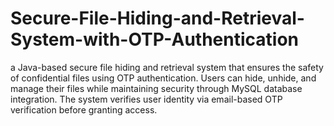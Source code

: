 # Secure-File-Hiding-and-Retrieval-System-with-OTP-Authentication
a Java-based secure file hiding and retrieval system that ensures the safety of confidential files using OTP authentication. Users can hide, unhide, and manage their files while maintaining security through MySQL database integration. The system verifies user identity via email-based OTP verification before granting access.
